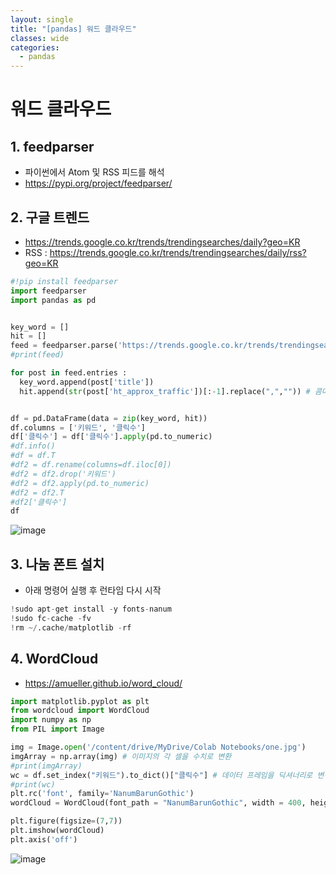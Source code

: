 ```yaml
---
layout: single
title: "[pandas] 워드 클라우드"   
classes: wide
categories:
  - pandas
--- 
```


# 워드 클라우드

## 1. feedparser
+ 파이썬에서 Atom 및 RSS 피드를 해석
+ https://pypi.org/project/feedparser/

## 2. 구글 트렌드
+ https://trends.google.co.kr/trends/trendingsearches/daily?geo=KR
+ RSS : https://trends.google.co.kr/trends/trendingsearches/daily/rss?geo=KR  


```python
#!pip install feedparser
import feedparser
import pandas as pd


key_word = []
hit = []
feed = feedparser.parse('https://trends.google.co.kr/trends/trendingsearches/daily/rss?geo=KR')
#print(feed)

for post in feed.entries :
  key_word.append(post['title']) 
  hit.append(str(post['ht_approx_traffic'])[:-1].replace(",","")) # 콤마 및 숫자 뒤 + 제거


df = pd.DataFrame(data = zip(key_word, hit))
df.columns = ['키워드', '클릭수']
df['클릭수'] = df['클릭수'].apply(pd.to_numeric)
#df.info()
#df = df.T
#df2 = df.rename(columns=df.iloc[0])
#df2 = df2.drop('키워드')
#df2 = df2.apply(pd.to_numeric)
#df2 = df2.T
#df2['클릭수']
df
```
![image](https://user-images.githubusercontent.com/47412229/200223134-e08df94f-4d97-44f8-b64b-dc360af4df69.png)

## 3. 나눔 폰트 설치
+ 아래 명령어 실행 후 런타임 다시 시작

```python
!sudo apt-get install -y fonts-nanum
!sudo fc-cache -fv
!rm ~/.cache/matplotlib -rf
```

## 4. WordCloud
+ https://amueller.github.io/word_cloud/

```python
import matplotlib.pyplot as plt
from wordcloud import WordCloud
import numpy as np
from PIL import Image

img = Image.open('/content/drive/MyDrive/Colab Notebooks/one.jpg')
imgArray = np.array(img) # 이미지의 각 셀을 수치로 변환
#print(imgArray)
wc = df.set_index("키워드").to_dict()["클릭수"] # 데이터 프레임을 딕셔너리로 변경
#print(wc)
plt.rc('font', family='NanumBarunGothic')
wordCloud = WordCloud(font_path = "NanumBarunGothic", width = 400, height = 400, max_font_size=300, mask = imgArray, background_color = 'white').generate_from_frequencies(wc) 

plt.figure(figsize=(7,7))
plt.imshow(wordCloud)
plt.axis('off')
```
![image](https://user-images.githubusercontent.com/47412229/200223210-a16754a3-3a12-433b-843b-8c8421421b80.png)


